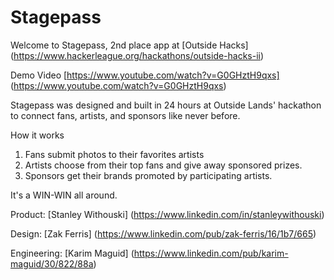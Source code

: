 Stagepass
=========

Welcome to Stagepass, 2nd place app at [Outside Hacks] (https://www.hackerleague.org/hackathons/outside-hacks-ii)

Demo Video [https://www.youtube.com/watch?v=G0GHztH9qxs] (https://www.youtube.com/watch?v=G0GHztH9qxs)

Stagepass was designed and built in 24 hours at Outside Lands' hackathon to connect fans, artists, and sponsors like never before.

How it works

1. Fans submit photos to their favorites artists
2. Artists choose from their top fans and give away sponsored prizes.
3. Sponsors get their brands promoted by participating artists.

It's a WIN-WIN all around.

Product: [Stanley Withouski] (https://www.linkedin.com/in/stanleywithouski)

Design: [Zak Ferris] (https://www.linkedin.com/pub/zak-ferris/16/1b7/665)

Engineering: [Karim Maguid] (https://www.linkedin.com/pub/karim-maguid/30/822/88a)